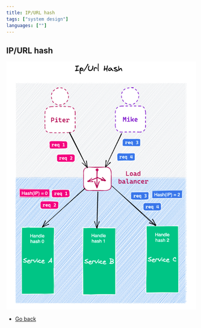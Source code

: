 ```yaml
---
title: IP/URL hash
tags: ["system design"]
languages: [""]
---
```


## IP/URL hash

![IP/URL hash](https://raw.githubusercontent.com/AndersDeath/holy-theory/main/images/21-ip-url-hash.png)

- [Go back](../readme.md)
